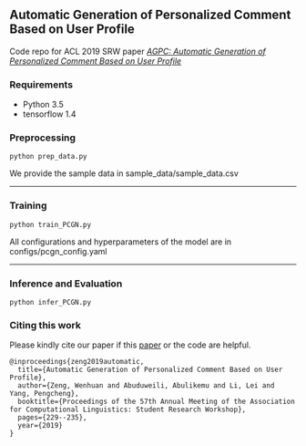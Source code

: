 ## Automatic Generation of Personalized Comment Based on User Profile
Code repo for ACL 2019 SRW paper *[AGPC: Automatic Generation of Personalized Comment Based on User Profile](https://arxiv.org/pdf/1907.10371v1.pdf)* 

### Requirements
* Python 3.5
* tensorflow 1.4

### Preprocessing
```
python prep_data.py 
```
We provide the sample data in sample_data/sample_data.csv

***************************************************************

### Training
```
python train_PCGN.py
```
All configurations and hyperparameters of the model are in configs/pcgn_config.yaml
****************************************************************

### Inference and Evaluation
```
python infer_PCGN.py
```
### Citing this work
Please kindly cite our paper if this [paper](https://arxiv.org/pdf/1907.10371v1.pdf) or the code are helpful.
```
@inproceedings{zeng2019automatic,
  title={Automatic Generation of Personalized Comment Based on User Profile},
  author={Zeng, Wenhuan and Abuduweili, Abulikemu and Li, Lei and Yang, Pengcheng},
  booktitle={Proceedings of the 57th Annual Meeting of the Association for Computational Linguistics: Student Research Workshop},
  pages={229--235},
  year={2019}
}
```
